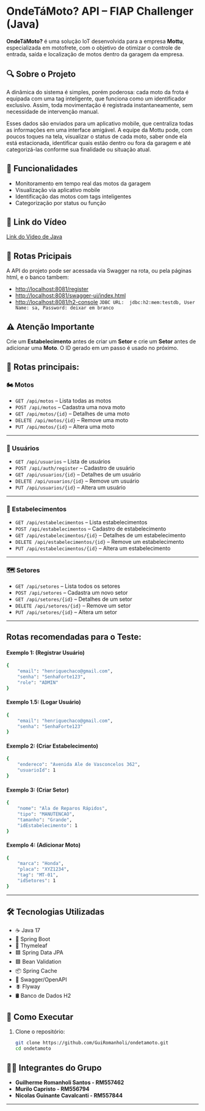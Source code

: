 # OndeTáMoto? API – FIAP Challenger (Java)

**OndeTáMoto?** é uma solução IoT desenvolvida para a empresa **Mottu**, especializada em motofrete, com o objetivo de otimizar o controle de entrada, saída e localização de motos dentro da garagem da empresa.

## 🔍 Sobre o Projeto

A dinâmica do sistema é simples, porém poderosa: cada moto da frota é equipada com uma tag inteligente, que funciona como um identificador exclusivo. Assim, toda movimentação é registrada instantaneamente, sem necessidade de intervenção manual.

Esses dados são enviados para um aplicativo mobile, que centraliza todas as informações em uma interface amigável. A equipe da Mottu pode, com poucos toques na tela, visualizar o status de cada moto, saber onde ela está estacionada, identificar quais estão dentro ou fora da garagem e até categorizá-las conforme sua finalidade ou situação atual.
## 📱 Funcionalidades

- Monitoramento em tempo real das motos da garagem
- Visualização via aplicativo mobile
- Identificação das motos com tags inteligentes
- Categorização por status ou função

## 🎥 Link do Vídeo
[Link do Video de Java](https://www.youtube.com/watch?v=nHo1kcqVIB0)

## 🔗 Rotas Pricipais

A API do projeto pode ser acessada via Swagger na rota, ou pela páginas html, e o banco tambem:

- [http://localhost:8081/register](http://localhost:8081/register)
- [http://localhost:8081/swagger-ui/index.html](http://localhost:8081/swagger-ui/index.html)
- [http://localhost:8081/h2-console](http://localhost:8081/h2-console)
`JDBC URL:	jdbc:h2:mem:testdb, User Name: sa, Password: deixar em branco`


## ⚠️ Atenção Importante

Crie um **Estabelecimento** antes de criar um **Setor** e crie um **Setor** antes de adicionar uma **Moto**. O ID gerado em um passo é usado no próximo.

## 🔗 Rotas principais:

### 🏍️ Motos
- `GET /api/motos` – Lista todas as motos  
- `POST /api/motos` – Cadastra uma nova moto  
- `GET /api/motos/{id}` – Detalhes de uma moto  
- `DELETE /api/motos/{id}` – Remove uma moto
- `PUT /api/motos/{id}` – Altera uma moto  

---

### 👤 Usuários
- `GET /api/usuarios` – Lista de usuários  
- `POST /api/auth/register` – Cadastro de usuário  
- `GET /api/usuarios/{id}` – Detalhes de um usuário  
- `DELETE /api/usuarios/{id}` – Remove um usuário
- `PUT /api/usuarios/{id}` – Altera um usuário 

---

### 🏢 Estabelecimentos
- `GET /api/estabelecimentos` – Lista estabelecimentos  
- `POST /api/estabelecimentos` – Cadastro de estabelecimento  
- `GET /api/estabelecimentos/{id}` – Detalhes de um estabelecimento  
- `DELETE /api/estabelecimentos/{id}` – Remove um estabelecimento
- `PUT /api/estabelecimentos/{id}` – Altera um estabelecimento 

---

### 🗺️ Setores
- `GET /api/setores` – Lista todos os setores
- `POST /api/setores` – Cadastra um novo setor
- `GET /api/setores/{id}` – Detalhes de um setor
- `DELETE /api/setores/{id}` – Remove um setor
- `PUT /api/setores/{id}` – Altera um setor

---

## Rotas recomendadas para o Teste:
#### Exemplo 1: (Registrar Usuário)

```bash
{
    "email": "henriquechaco@gmail.com",
    "senha": "SenhaForte123",
    "role": "ADMIN"
}
```
#### Exemplo 1.5: (Logar Usuário)

```bash
{
    "email": "henriquechaco@gmail.com",
    "senha": "SenhaForte123"
}
```

#### Exemplo 2: (Criar Estabelecimento)

```bash
{
    "endereco": "Avenida Ale de Vasconcelos 362",
    "usuarioId": 1
}
```

#### Exemplo 3: (Criar Setor)

```bash
{
    "nome": "Ala de Reparos Rápidos",
    "tipo": "MANUTENCAO",
    "tamanho": "Grande",
    "idEstabelecimento": 1
}
```

#### Exemplo 4: (Adicionar Moto)


```bash
{
    "marca": "Honda",
    "placa": "XYZ1234",
    "tag": "MT-01",
    "idSetores": 1
}
```
---

## 🛠️ Tecnologias Utilizadas

- ☕ Java 17
- 🌱 Spring Boot
- 🍃 Thymeleaf
- 🟦 Spring Data JPA
- 🟩 Bean Validation
- 📦 Spring Cache
- 📄 Swagger/OpenAPI
- 🪰 Flyway
- 🛢️ Banco de Dados H2

## 🚀 Como Executar

1. Clone o repositório:
   ```bash
   git clone https://github.com/GuiRomanholi/ondetamoto.git
   cd ondetamoto

## 🧑‍💻 Integrantes do Grupo

- **Guilherme Romanholi Santos - RM557462**
- **Murilo Capristo - RM556794**
- **Nicolas Guinante Cavalcanti - RM557844**

---
